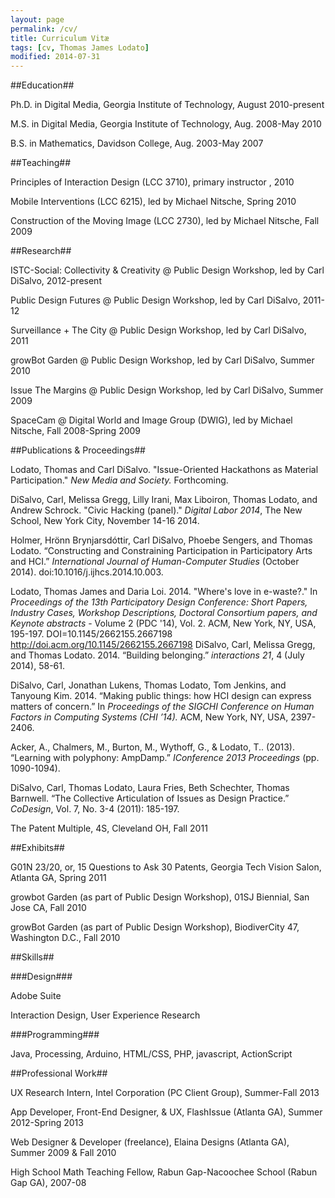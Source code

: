 ```yaml
---
layout: page
permalink: /cv/
title: Curriculum Vitæ
tags: [cv, Thomas James Lodato]
modified: 2014-07-31
---
```


##Education##

Ph.D. in Digital Media, Georgia Institute of Technology, August 2010-present

M.S. in Digital Media, Georgia Institute of Technology, Aug. 2008-May 2010

B.S. in Mathematics, Davidson College, Aug. 2003-May 2007

##Teaching##

Principles of Interaction Design (LCC 3710), primary instructor , 2010

Mobile Interventions (LCC 6215), led by Michael Nitsche, Spring 2010

Construction of the Moving Image (LCC 2730), led by Michael Nitsche, Fall 2009

##Research##

ISTC-Social: Collectivity & Creativity @ Public Design Workshop, led by Carl DiSalvo, 2012-present

Public Design Futures @ Public Design Workshop, led by Carl DiSalvo, 2011-12

Surveillance + The City @ Public Design Workshop, led by Carl DiSalvo, 2011

growBot Garden @ Public Design Workshop, led by Carl DiSalvo, Summer 2010

Issue The Margins @ Public Design Workshop, led by Carl DiSalvo, Summer 2009

SpaceCam @ Digital World and Image Group (DWIG), led by Michael Nitsche, Fall 2008-Spring 2009


##Publications & Proceedings##

Lodato, Thomas and Carl DiSalvo. "Issue-Oriented Hackathons as Material Participation." *New Media and Society.* Forthcoming.

DiSalvo, Carl, Melissa Gregg, Lilly Irani, Max Liboiron, Thomas Lodato, and Andrew Schrock. "Civic Hacking (panel)." *Digital Labor 2014*, The New School, New York City, November 14-16 2014.

Holmer, Hrönn Brynjarsdóttir, Carl DiSalvo, Phoebe Sengers, and Thomas Lodato. “Constructing and Constraining Participation in Participatory Arts and HCI.” *International Journal of Human-Computer Studies* (October 2014). doi:10.1016/j.ijhcs.2014.10.003.

Lodato, Thomas James and Daria Loi. 2014. "Where's love in e-waste?." In *Proceedings of the 13th Participatory Design Conference: Short Papers, Industry Cases, Workshop Descriptions, Doctoral Consortium papers, and Keynote abstracts* - Volume 2 (PDC '14), Vol. 2. ACM, New York, NY, USA, 195-197. DOI=10.1145/2662155.2667198 http://doi.acm.org/10.1145/2662155.2667198
DiSalvo, Carl, Melissa Gregg, and Thomas Lodato. 2014. “Building belonging.” *interactions 21*, 4 (July 2014), 58-61.

DiSalvo, Carl, Jonathan Lukens, Thomas Lodato, Tom Jenkins, and Tanyoung Kim. 2014. “Making public things: how HCI design can express matters of concern.” In *Proceedings of the SIGCHI Conference on Human Factors in Computing Systems (CHI ’14).* ACM, New York, NY, USA, 2397-2406.

Acker, A., Chalmers, M., Burton, M., Wythoff, G., & Lodato, T.. (2013). “Learning with polyphony: AmpDamp.” *IConference 2013 Proceedings* (pp. 1090-1094).

DiSalvo, Carl, Thomas Lodato, Laura Fries, Beth Schechter, Thomas Barnwell. “The Collective Articulation of Issues as Design Practice.” *CoDesign*, Vol. 7, No. 3-4 (2011): 185-197.

The Patent Multiple, 4S, Cleveland OH, Fall 2011

##Exhibits##

G01N 23/20, or, 15 Questions to Ask 30 Patents, Georgia Tech Vision Salon, Atlanta GA, Spring 2011

growbot Garden (as part of Public Design Workshop), 01SJ Biennial, San Jose CA, Fall 2010

growBot Garden (as part of Public Design Workshop), BiodiverCity 47, Washington D.C., Fall 2010

##Skills##

###Design###

Adobe Suite

Interaction Design, User Experience Research

###Programming###

Java, Processing, Arduino, HTML/CSS, PHP, javascript, ActionScript

##Professional Work##

UX Research Intern, Intel Corporation (PC Client Group), Summer-Fall 2013

App Developer, Front-End Designer, & UX, FlashIssue (Atlanta GA), Summer 2012-Spring 2013

Web Designer & Developer (freelance), Elaina Designs (Atlanta GA), Summer 2009 & Fall 2010

High School Math Teaching Fellow, Rabun Gap-Nacoochee School (Rabun Gap GA), 2007-08